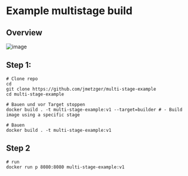 # Example multistage build 

## Overview

![image](https://github.com/jmetzger/training-microservices-docker-kubernetes/assets/1933318/c6ee24f7-3669-4410-bfe9-4e2d08cf8ac7)

## Step 1:

```
# Clone repo 
cd 
git clone https://github.com/jmetzger/multi-stage-example
cd multi-stage-example 
```

```
# Bauen und vor Target stoppen 
docker build . -t multi-stage-example:v1 --target=builder # - Build image using a specific stage

# Bauen
docker build . -t multi-stage-example:v1
```

## Step 2

```
# run 
docker run p 8080:8080 multi-stage-example:v1 
```
